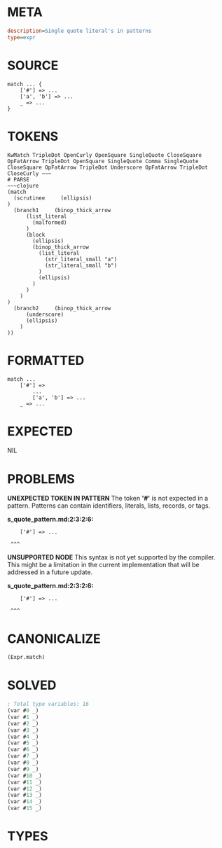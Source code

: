 # META
~~~ini
description=Single quote literal's in patterns
type=expr
~~~
# SOURCE
~~~roc
match ... {
	['#'] => ...
	['a', 'b'] => ...
	_ => ...
}
~~~
# TOKENS
~~~text
KwMatch TripleDot OpenCurly OpenSquare SingleQuote CloseSquare OpFatArrow TripleDot OpenSquare SingleQuote Comma SingleQuote CloseSquare OpFatArrow TripleDot Underscore OpFatArrow TripleDot CloseCurly ~~~
# PARSE
~~~clojure
(match
  (scrutinee     (ellipsis)
)
  (branch1     (binop_thick_arrow
      (list_literal
        (malformed)
      )
      (block
        (ellipsis)
        (binop_thick_arrow
          (list_literal
            (str_literal_small "a")
            (str_literal_small "b")
          )
          (ellipsis)
        )
      )
    )
)
  (branch2     (binop_thick_arrow
      (underscore)
      (ellipsis)
    )
))
~~~
# FORMATTED
~~~roc
match ...
	['#'] => 
		...
		['a', 'b'] => ...
	_ => ...
~~~
# EXPECTED
NIL
# PROBLEMS
**UNEXPECTED TOKEN IN PATTERN**
The token **'#'** is not expected in a pattern.
Patterns can contain identifiers, literals, lists, records, or tags.

**s_quote_pattern.md:2:3:2:6:**
```roc
	['#'] => ...
```
	 ^^^


**UNSUPPORTED NODE**
This syntax is not yet supported by the compiler.
This might be a limitation in the current implementation that will be addressed in a future update.

**s_quote_pattern.md:2:3:2:6:**
```roc
	['#'] => ...
```
	 ^^^


# CANONICALIZE
~~~clojure
(Expr.match)
~~~
# SOLVED
~~~clojure
; Total type variables: 16
(var #0 _)
(var #1 _)
(var #2 _)
(var #3 _)
(var #4 _)
(var #5 _)
(var #6 _)
(var #7 _)
(var #8 _)
(var #9 _)
(var #10 _)
(var #11 _)
(var #12 _)
(var #13 _)
(var #14 _)
(var #15 _)
~~~
# TYPES
~~~roc
~~~
